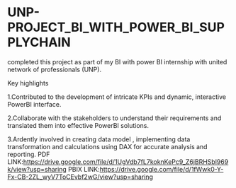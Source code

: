 # UNP-PROJECT_BI_WITH_POWER_BI_SUPPLYCHAIN
completed this project as part of my BI with power BI internship with united network of professionals (UNP).

Key highlights

1.Contributed to the development of intricate KPIs and dynamic, interactive PowerBI interface.

2.Collaborate with the stakeholders to understand their requirements and translated them into effective PowerBI solutions.

3.Ardently involved in creating data model , implementing data transformation and calculations using DAX for accurate analysis and reporting.
PDF LINK:https://drive.google.com/file/d/1UgVdb7fL7koknKePc9_Z6jBRHSbl969k/view?usp=sharing
PBIX LINK:https://drive.google.com/file/d/1fWwk0-Y-Fx-CB-2ZL_wyV7ToCEvbf2wG/view?usp=sharing
